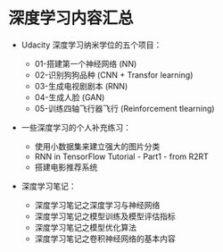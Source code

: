 # 深度学习内容汇总


+ Udacity 深度学习纳米学位的五个项目：

  - 01-搭建第一个神经网络 (NN)
  - 02-识别狗狗品种 (CNN + Transfor learning)
  - 03-生成电视剧剧本 (RNN)
  - 04-生成人脸 (GAN)
  - 05-训练四轴飞行器飞行 (Reinforcement tlearning)
  
+ 一些深度学习的个人补充练习：

  - 使用小数据集来建立强大的图片分类
  - RNN in TensorFlow Tutorial - Part1 - from R2RT 
  - 搭建电影推荐系统
  
+ 深度学习笔记：
 
  - 深度学习笔记之深度学习与神经网络
  - 深度学习笔记之模型训练及模型评估指标
  - 深度学习笔记之模型优化算法
  - 深度学习笔记之卷积神经网络的基本内容
